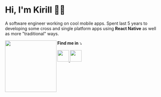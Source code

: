 # Hi, I'm Kirill 👋🏻

<p align="left">
  A software engineer working on cool mobile apps. Spent last 5 years to developing some cross and single platform apps using <strong>React Native</strong> as well as more "traditional" ways.
</p>

<strong>Find me in</strong> :arrow_heading_down:<img src="https://user-images.githubusercontent.com/17552441/113896086-461a7f00-97d2-11eb-9d4d-9161c6ffe9ce.png" width="170px" height="170px" align="left">

<p>
 <div>
  <a href="https://t.me/KirillGudkovv"><img src="https://user-images.githubusercontent.com/17552441/113901607-b2e44800-97d7-11eb-8299-e704bb42bf10.png" width="38px" height="38px" />
  <a href="https://www.linkedin.com/in/kirill-gudkov/">
   <img src="https://user-images.githubusercontent.com/17552441/113890824-2df43100-97cd-11eb-943c-321d2aa00514.png" width="38px" height="38px" />
  </a>
 </div>
</p>
